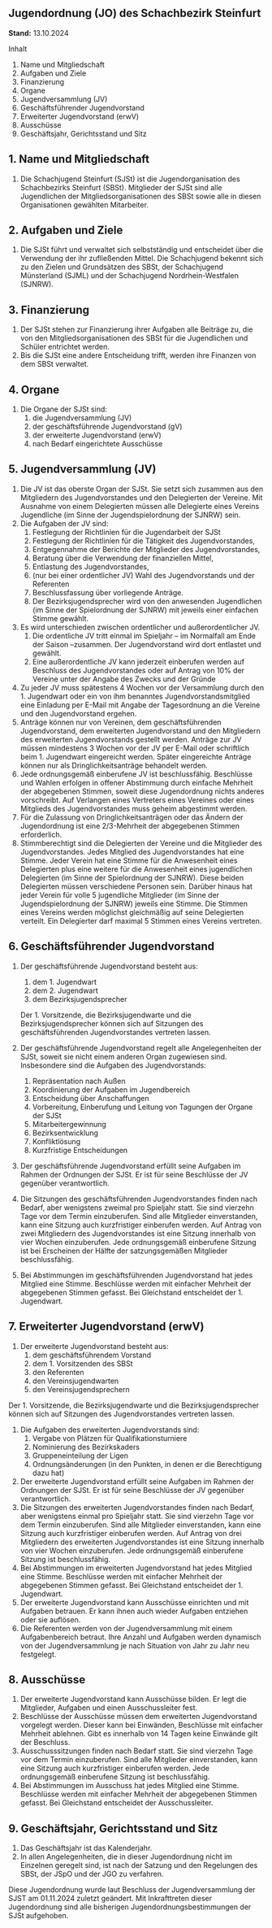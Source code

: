 ## Jugendordnung (JO) des Schachbezirk Steinfurt

**Stand:**
13.10.2024

Inhalt
1. Name und Mitgliedschaft
2. Aufgaben und Ziele
3. Finanzierung
4. Organe
5. Jugendversammlung (JV)
6. Geschäftsführender Jugendvorstand
7. Erweiterter Jugendvorstand (erwV)
8. Ausschüsse
9. Geschäftsjahr, Gerichtsstand und Sitz

## 1. Name und Mitgliedschaft

1. Die Schachjugend Steinfurt (SJSt) ist die Jugendorganisation des Schachbezirks Steinfurt (SBSt). Mitglieder der SJSt sind alle Jugendlichen der Mitgliedsorganisationen des SBSt sowie alle in diesen Organisationen gewählten Mitarbeiter.

## 2. Aufgaben und Ziele

1. Die SJSt führt und verwaltet sich selbstständig und entscheidet über die Verwendung der ihr zufließenden Mittel. Die Schachjugend bekennt sich zu den Zielen und Grundsätzen des SBSt, der Schachjugend Münsterland (SJML) und der Schachjugend Nordrhein-Westfalen (SJNRW).

## 3. Finanzierung

1. Der SJSt stehen zur Finanzierung ihrer Aufgaben alle Beiträge zu, die von den Mitgliedsorganisationen des SBSt für die Jugendlichen und Schüler entrichtet werden.
2. Bis die SJSt eine andere Entscheidung trifft, werden ihre Finanzen von dem SBSt verwaltet.

## 4. Organe

1. Die Organe der SJSt sind:
    1. die Jugendversammlung (JV)
    2. der geschäftsführende Jugendvorstand (gV)
    3. der erweiterte Jugendvorstand (erwV)
    4. nach Bedarf eingerichtete Ausschüsse

## 5. Jugendversammlung (JV)

1. Die JV ist das oberste Organ der SJSt. Sie setzt sich zusammen aus den Mitgliedern des Jugendvorstandes und den Delegierten der Vereine. Mit Ausnahme von einem Delegierten müssen alle Delegierte eines Vereins Jugendliche (im Sinne der Jugendspielordnung der SJNRW) sein.
2. Die Aufgaben der JV sind:
    1. Festlegung der Richtlinien für die Jugendarbeit der SJSt
    2. Festlegung der Richtlinien für die Tätigkeit des Jugendvorstandes,
    3. Entgegennahme der Berichte der Mitglieder des Jugendvorstandes,
    4. Beratung über die Verwendung der finanziellen Mittel,
    5. Entlastung des Jugendvorstandes,
    6. (nur bei einer ordentlicher JV) Wahl des Jugendvorstands und der Referenten
    7. Beschlussfassung über vorliegende Anträge.
    8. Der Bezirksjugendsprecher wird von den anwesenden Jugendlichen (im Sinne der Spielordnung der SJNRW) mit jeweils einer einfachen Stimme gewählt.
3. Es wird unterschieden zwischen ordentlicher und außerordentlicher JV.
    1. Die ordentliche JV tritt einmal im Spieljahr – im Normalfall am Ende der Saison –zusammen. Der Jugendvorstand wird dort entlastet und gewählt.
    2. Eine außerordentliche JV kann jederzeit einberufen werden auf Beschluss des Jugendvorstandes oder auf Antrag von 10% der Vereine unter der Angabe des Zwecks und der Gründe
4. Zu jeder JV muss spätestens 4 Wochen vor der Versammlung durch den 1. Jugendwart oder ein von ihm benanntes Jugendvorstandsmitglied eine Einladung per E-Mail mit Angabe der Tagesordnung an die Vereine und den Jugendvorstand ergehen.
5. Anträge können nur von Vereinen, dem geschäftsführenden Jugendvorstand, dem erweiterten Jugendvorstand und den Mitgliedern des erweiterten Jugendvorstands gestellt werden. Anträge zur JV müssen mindestens 3 Wochen vor der JV per E-Mail oder schriftlich beim 1. Jugendwart eingereicht werden. Später eingereichte Anträge können nur als Dringlichkeitsanträge behandelt werden.
6. Jede ordnungsgemäß einberufene JV ist beschlussfähig. Beschlüsse und Wahlen erfolgen in offener Abstimmung durch einfache Mehrheit der abgegebenen Stimmen, soweit diese Jugendordnung nichts anderes vorschreibt. Auf Verlangen eines Vertreters eines Vereines oder eines Mitglieds des Jugendvorstandes muss geheim abgestimmt werden.
7. Für die Zulassung von Dringlichkeitsanträgen oder das Ändern der Jugendordnung ist eine 2/3-Mehrheit der abgegebenen Stimmen erforderlich.
8. Stimmberechtigt sind die Delegierten der Vereine und die Mitglieder des Jugendvorstandes. Jedes Mitglied des Jugendvorstandes hat eine Stimme. Jeder Verein hat eine Stimme für die Anwesenheit eines Delegierten plus eine weitere für die Anwesenheit eines jugendlichen Delegierten (im Sinne der Spielordnung der SJNRW). Diese beiden Delegierten müssen verschiedene Personen sein. Darüber hinaus hat jeder Verein für volle 5 jugendliche Mitglieder (im Sinne der Jugendspielordnung der SJNRW) jeweils eine Stimme. Die Stimmen eines Vereins werden möglichst gleichmäßig auf seine Delegierten verteilt. Ein Delegierter darf maximal 5 Stimmen eines Vereins vertreten.

## 6. Geschäftsführender Jugendvorstand

1. Der geschäftsführende Jugendvorstand besteht aus:
    1. dem 1. Jugendwart
    2. dem 2. Jugendwart
    3. dem Bezirksjugendsprecher

    Der 1. Vorsitzende, die Bezirksjugendwarte und die Bezirksjugendsprecher können sich auf Sitzungen des geschäftsführenden Jugendvorstandes vertreten lassen.

2. Der geschäftsführende Jugendvorstand regelt alle Angelegenheiten der SJSt, soweit sie nicht einem anderen Organ zugewiesen sind. Insbesondere sind die Aufgaben des Jugendvorstands:
    1. Repräsentation nach Außen
    2. Koordinierung der Aufgaben im Jugendbereich
    3. Entscheidung über Anschaffungen
    4. Vorbereitung, Einberufung und Leitung von Tagungen der Organe der SJSt
    5. Mitarbeitergewinnung
    6. Bezirksentwicklung
    7. Konfliktlösung
    8. Kurzfristige Entscheidungen
3. Der geschäftsführende Jugendvorstand erfüllt seine Aufgaben im Rahmen der Ordnungen der SJSt. Er ist für seine Beschlüsse der JV gegenüber verantwortlich.
4. Die Sitzungen des geschäftsführenden Jugendvorstandes finden nach Bedarf, aber wenigstens zweimal pro Spieljahr statt. Sie sind vierzehn Tage vor dem Termin einzuberufen. Sind alle Mitglieder einverstanden, kann eine Sitzung auch kurzfristiger einberufen werden. Auf Antrag von zwei Mitgliedern des Jugendvorstandes ist eine Sitzung innerhalb von vier Wochen einzuberufen. Jede ordnungsgemäß einberufene Sitzung ist bei Erscheinen der Hälfte der satzungsgemäßen Mitglieder beschlussfähig.
5. Bei Abstimmungen im geschäftsführenden Jugendvorstand hat jedes Mitglied eine Stimme. Beschlüsse werden mit einfacher Mehrheit der abgegebenen Stimmen gefasst. Bei Gleichstand entscheidet der 1. Jugendwart.

## 7. Erweiterter Jugendvorstand (erwV)

1. Der erweiterte Jugendvorstand besteht aus:
    1. dem geschäftsführendem Vorstand
    2. dem 1. Vorsitzenden des SBSt
    3. den Referenten
    4. den Vereinsjugendwarten
    5. den Vereinsjugendsprechern

Der 1. Vorsitzende, die Bezirksjugendwarte und die Bezirksjugendsprecher können sich auf Sitzungen des Jugendvorstandes vertreten lassen.

1. Die Aufgaben des erweiterten Jugendvorstands sind:
    1. Vergabe von Plätzen für Qualifikationsturniere
    2. Nominierung des Bezirkskaders
    3. Gruppeneinteilung der Ligen
    4. Ordnungsänderungen (in den Punkten, in denen er die Berechtigung dazu hat)
2. Der erweiterte Jugendvorstand erfüllt seine Aufgaben im Rahmen der Ordnungen der SJSt. Er ist für seine Beschlüsse der JV gegenüber verantwortlich.
3. Die Sitzungen des erweiterten Jugendvorstandes finden nach Bedarf, aber wenigstens einmal pro Spieljahr statt. Sie sind vierzehn Tage vor dem Termin einzuberufen. Sind alle Mitglieder einverstanden, kann eine Sitzung auch kurzfristiger einberufen werden. Auf Antrag von drei Mitgliedern des erweiterten Jugendvorstandes ist eine Sitzung innerhalb von vier Wochen einzuberufen. Jede ordnungsgemäß einberufene Sitzung ist beschlussfähig.
4. Bei Abstimmungen im erweiterten Jugendvorstand hat jedes Mitglied eine Stimme. Beschlüsse werden mit einfacher Mehrheit der abgegebenen Stimmen gefasst. Bei Gleichstand entscheidet der 1. Jugendwart.
5. Der erweiterte Jugendvorstand kann Ausschüsse einrichten und mit Aufgaben betrauen. Er kann ihnen auch wieder Aufgaben entziehen oder sie auflösen.
6. Die Referenten werden von der Jugendversammlung mit einem Aufgabenbereich betraut. Ihre Anzahl und Aufgaben werden dynamisch von der Jugendversammlung je nach Situation von Jahr zu Jahr neu festgelegt.

## 8. Ausschüsse

1. Der erweiterte Jugendvorstand kann Ausschüsse bilden. Er legt die Mitglieder, Aufgaben und einen Ausschussleiter fest.
2. Beschlüsse der Ausschüsse müssen dem erweiterten Jugendvorstand vorgelegt werden. Dieser kann bei Einwänden, Beschlüsse mit einfacher Mehrheit ablehnen. Gibt es innerhalb von 14 Tagen keine Einwände gilt der Beschluss.
3. Ausschusssitzungen finden nach Bedarf statt. Sie sind vierzehn Tage vor dem Termin einzuberufen. Sind alle Mitglieder einverstanden, kann eine Sitzung auch kurzfristiger einberufen werden. Jede ordnungsgemäß einberufene Sitzung ist beschlussfähig.
4. Bei Abstimmungen im Ausschuss hat jedes Mitglied eine Stimme. Beschlüsse werden mit einfacher Mehrheit der abgegebenen Stimmen gefasst. Bei Gleichstand entscheidet der Ausschussleiter.

## 9. Geschäftsjahr, Gerichtsstand und Sitz

1. Das Geschäftsjahr ist das Kalenderjahr.
2. In allen Angelegenheiten, die in dieser Jugendordnung nicht im Einzelnen geregelt sind, ist nach der Satzung und den Regelungen des SBSt, der JSpO und der JGO zu verfahren.

Diese Jugendordnung wurde laut Beschluss der Jugendversammlung der SJST am 01.11.2024 zuletzt geändert. Mit Inkrafttreten dieser Jugendordnung sind alle bisherigen Jugendordnungsbestimmungen der SJSt aufgehoben.
